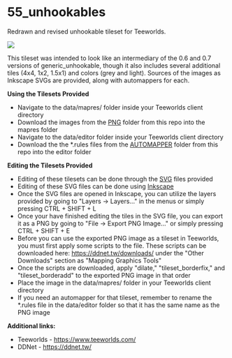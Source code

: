 # 55_unhookables
Redrawn and revised unhookable tileset for Teeworlds.

<img src=http://i.imgur.com/xrHSDOe.png>

This tileset was intended to look like an intermediary of the 0.6 and 0.7 versions of generic_unhookable, though it also includes several additional tiles (4x4, 1x2, 1.5x1) and colors (grey and light). Sources of the images as Inkscape SVGs are provided, along with automappers for each.

**Using the Tilesets Provided**
  - Navigate to the data/mapres/ folder inside your Teeworlds client directory
  - Download the images from the [PNG](/PNG) folder from this repo into the mapres folder
  - Navigate to the data/editor folder inside your Teeworlds client directory
  - Download the the \*.rules files from the [AUTOMAPPER](/AUTOMAPPER/) folder from this repo into the editor folder
  
**Editing the Tilesets Provided**
  - Editing of these tilesets can be done through the [SVG](/SVG/) files provided
  - Editing of these SVG files can be done using [Inkscape](www.inkscape.org)
  - Once the SVG files are opened in Inkscape, you can utilize the layers provided by going to "Layers -> Layers..." in the menus or simply pressing CTRL + SHIFT + L
  - Once your have finished editing the tiles in the SVG file, you can export it as a PNG by going to "File -> Export PNG Image..." or simply pressing CTRL + SHIFT + E
  - Before you can use the exported PNG image as a tileset in Teeworlds, you must first apply some scripts to the file. These scripts can be downloaded here: https://ddnet.tw/downloads/ under the "Other Downloads" section as "Mapping Graphics Tools"
  - Once the scripts are downloaded, apply "dilate," "tileset_borderfix," and "tileset_borderadd" to the exported PNG image in that order
  - Place the image in the data/mapres/ folder in your Teeworlds client directory
  - If you need an automapper for that tileset, remember to rename the \*.rules file in the data/editor folder so that it has the same name as the PNG image

**Additional links:**
  - Teeworlds - https://www.teeworlds.com/
  - DDNet - https://ddnet.tw/
